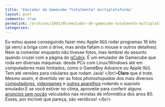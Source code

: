 ```yaml
---
title: 'Emulador de Gamecube *totalmente* multiplataforma'
layout: post
comments: true
permalink: /archives/2003/05/emulador-de-gamecube-totalmente-multiplataforma.html/
categories:
---
```

Eu estou quase conseguindo fazer meu Apple II<tt>GS</tt> rodar programas 16 bits (já venci a briga com o drive, mas ainda faltam o mouse e outros detalhes). Nem ia comentar enquanto não tivesse fotos, mas lembrei do assunto quando cruzei com a página do <a href="http://benjamin.francois.free.fr/artwork/gcubix/" >gCubix</a>. É um emulador de Gamecube que roda em diversas máquinas: desde PCs com Linux/Windows até em computadores mais limitados, como o GameBoy Advance ou Apple II<tt>GS</tt>. Tem até versões para celulares que rodam Java!
</br/>**Claro** que é trote. Mesmo assim, é divertido ver as fotos *photoshopadas* dos mais diversos <a href="http://benjamin.francois.free.fr/artwork/gcubix/index-computers.html" >computadores</a>, <a href="http://benjamin.francois.free.fr/artwork/gcubix/index-consoles.html" >videogames</a> e <a href="http://benjamin.francois.free.fr/artwork/gcubix/index-misc.html" >outros aparelhos</a> rodando o suposto emulador.E se você estiver no clima, aproveite para conferir alguns <a href="http://www.old-computers.com/fun/default.asp" >anúncios sem noção</a> veiculados nas revistas de informática dos anos 80. Esses, por incrível que pareça, são verídicos!
</br/>